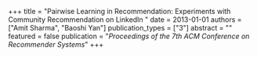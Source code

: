 +++
title = "Pairwise Learning in Recommendation: Experiments with Community Recommendation on LinkedIn "
date = 2013-01-01
authors = ["Amit Sharma", "Baoshi Yan"]
publication_types = ["3"]
abstract = ""
featured = false
publication = "*Proceedings of the 7th ACM Conference on Recommender Systems*"
+++


